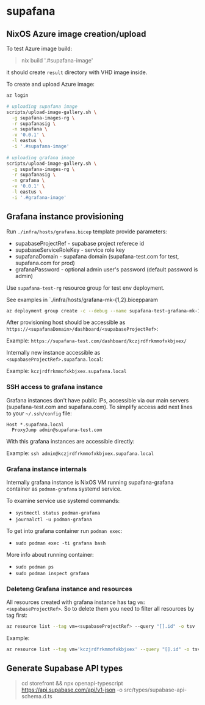 # supafana


## NixOS Azure image creation/upload

To test Azure image build:

> nix build '.#supafana-image'

it should create `result` directory with VHD image inside.

To create and upload Azure image:

``` bash
az login

# uploading supafana image
scripts/upload-image-gallery.sh \
  -g supafana-images-rg \
  -r supafanasig \
  -n supafana \
  -v '0.0.1' \
  -l eastus \
  -i '.#supafana-image'
  
# uploading grafana image
scripts/upload-image-gallery.sh \
  -g supafana-images-rg \
  -r supafanasig \
  -n grafana \
  -v '0.0.1' \
  -l eastus \
  -i '.#grafana-image'
```

## Grafana instance provisioning

Run `./infra/hosts/grafana.bicep` template provide parameters:

  - supabaseProjectRef - supabase project referece id
  - supabaseServiceRoleKey - service role key
  - supafanaDomain - supafana domain (supafana-test.com for test, supafana.com for prod)
  - grafanaPassword - optional admin user's password (default password is admin)

Use `supafana-test-rg` resource group for test env deployment.

See examples in `./infra/hosts/grafana-mk-{1,2}.bicepparam

``` bash
az deployment group create -c --debug --name supafana-test-grafana-mk-1-deploy --resource-group supafana-test-rg --parameters infra/hosts/grafana-mk-1.bicepparam
```

After provisioning host should be accessible as `https://<supafanaDomain>/dashboard/<supabaseProjectRef>`:

Example: `https://supafana-test.com/dashboard/kczjrdfrkmmofxkbjxex/`

Internally new instance accessible as `<supabaseProjectRef>.supafana.local`:

Example: `kczjrdfrkmmofxkbjxex.supafana.local`

### SSH access to grafana instance

Grafana instances don't have public IPs, accessible via our main servers (supafana-test.com and supafana.com).
To simplify access add next lines to your `~/.ssh/config` file:

``` 
Host *.supafana.local
  ProxyJump admin@supafana-test.com
```

With this grafana instances are accessible  directly:

Example: `ssh admin@kczjrdfrkmmofxkbjxex.supafana.local`

### Grafana instance internals

Internally grafana instance is NixOS VM running supafana-grafana container as `podman-grafana` systemd service.

To examine service use systemd commands:

- `systmectl status podman-grafana`
- `journalctl -u podman-grafana`

To get into grafana container run `podman exec`:

- `sudo podman exec -ti grafana bash`

More info about running container:

- `sudo podman ps`
- `sudo podman inspect grafana`


### Deleteng Grafana instance and resources

All resources created with grafana instance has tag `vm:<supabaseProjectRef>`. So to delete them you need to filter all resources by tag first:

``` bash
az resource list --tag vm=<supabaseProjectRef> --query "[].id" -o tsv
```

Example:

``` bash
az resource list --tag vm='kczjrdfrkmmofxkbjxex' --query "[].id" -o tsv | xargs -I {} az resource delete --ids {}
```



## Generate Supabase API types

> cd storefront && npx openapi-typescript https://api.supabase.com/api/v1-json -o src/types/supabase-api-schema.d.ts

